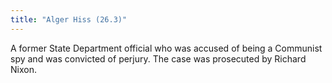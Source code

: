 ```yaml
---
title: "Alger Hiss (26.3)"
---
```

A former State Department official who was accused of being a Communist spy and was convicted of perjury. The case was prosecuted by Richard Nixon.

